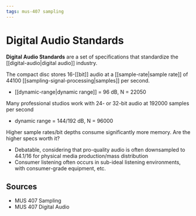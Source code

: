 ```yaml
---
tags: mus-407 sampling
---
```


# Digital Audio Standards

**Digital Audio Standards** are a set of specifications that standardize the [[digital-audio|digital audio]] industry.

The compact disc stores 16-[[bit]] audio at a [[sample-rate|sample rate]] of 44100 [[sampling-signal-processing|samples]] per second.

- [[dynamic-range|dynamic range]] = 96 dB, N = 22050

Many professional studios work with 24- or 32-bit audio at 192000 samples per second

- dynamic range = 144/192 dB, N = 96000

Higher sample rates/bit depths consume significantly more memory. Are the higher specs worth it?

- Debatable, considering that pro-quality audio is often downsampled to 44.1/16 for physical media production/mass distribution
- Consumer listening often occurs in sub-ideal listening environments, with consumer-grade equipment, etc.

## Sources

- MUS 407 Sampling
- MUS 407 Digital Audio
